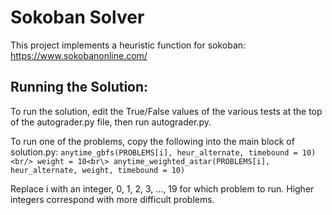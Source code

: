 # Sokoban Solver
This project implements a heuristic function for sokoban: https://www.sokobanonline.com/ 

## Running the Solution:
To run the solution, edit the True/False values of the various tests at the top of the autograder.py file, then run autograder.py. 

To run one of the problems, copy the following into the main block of solution.py:
`anytime_gbfs(PROBLEMS[i], heur_alternate, timebound = 10)<br/>
weight = 10<br\>
anytime_weighted_astar(PROBLEMS[i], heur_alternate, weight, timebound = 10)`

Replace i with an integer, 0, 1, 2, 3, ..., 19 for which problem to run. Higher integers correspond with more difficult problems.
